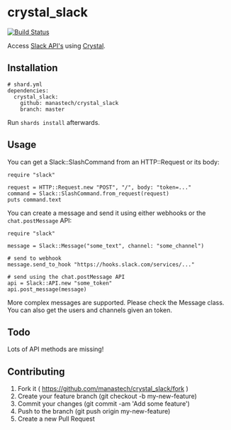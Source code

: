 # crystal_slack

[![Build Status](https://travis-ci.org/manastech/crystal_slack.svg?branch=master)](https://travis-ci.org/manastech/crystal_slack)

Access [Slack API's](https://api.slack.com/) using [Crystal](http://crystal-lang.org).

## Installation

```crystal
# shard.yml
dependencies:
  crystal_slack:
    github: manastech/crystal_slack
    branch: master
```

Run `shards install` afterwards.

## Usage

You can get a Slack::SlashCommand from an HTTP::Request or its body:

```crystal
require "slack"

request = HTTP::Request.new "POST", "/", body: "token=..."
command = Slack::SlashCommand.from_request(request)
puts command.text
```

You can create a message and send it using either webhooks or the `chat.postMessage` API:

```crystal
require "slack"

message = Slack::Message("some_text", channel: "some_channel")

# send to webhook
message.send_to_hook "https://hooks.slack.com/services/..."

# send using the chat.postMessage API
api = Slack::API.new "some_token"
api.post_message(message)
```

More complex messages are supported. Please check the Message class.
You can also get the users and channels given an token.

## Todo

Lots of API methods are missing!

## Contributing

1. Fork it ( https://github.com/manastech/crystal_slack/fork )
2. Create your feature branch (git checkout -b my-new-feature)
3. Commit your changes (git commit -am 'Add some feature')
4. Push to the branch (git push origin my-new-feature)
5. Create a new Pull Request
